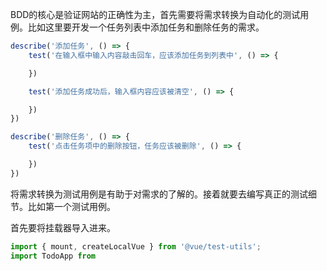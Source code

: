 BDD的核心是验证网站的正确性为主，首先需要将需求转换为自动化的测试用例。比如这里要开发一个任务列表中添加任务和删除任务的需求。

```js
describe('添加任务', () => {
    test('在输入框中输入内容敲击回车，应该添加任务到列表中', () => {

    })

    test('添加任务成功后，输入框内容应该被清空', () => {

    })
})

describe('删除任务', () => {
    test('点击任务项中的删除按钮，任务应该被删除', () => {

    })
})
```

将需求转换为测试用例是有助于对需求的了解的。接着就要去编写真正的测试细节。比如第一个测试用例。

首先要将挂载器导入进来。

```js
import { mount, createLocalVue } from '@vue/test-utils';
import TodoApp from